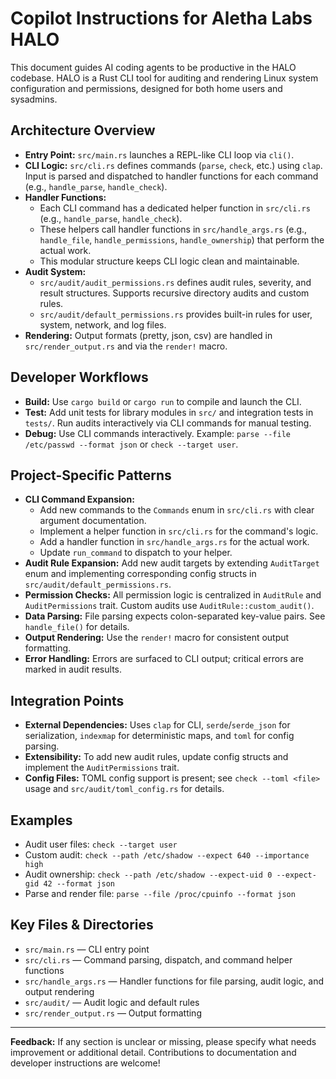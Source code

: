 # Copilot Instructions for Aletha Labs HALO

This document guides AI coding agents to be productive in the HALO codebase. HALO is a Rust CLI tool for auditing and rendering Linux system configuration and permissions, designed for both home users and sysadmins.


## Architecture Overview
- **Entry Point:** `src/main.rs` launches a REPL-like CLI loop via `cli()`.
- **CLI Logic:** `src/cli.rs` defines commands (`parse`, `check`, etc.) using `clap`. Input is parsed and dispatched to handler functions for each command (e.g., `handle_parse`, `handle_check`).
- **Handler Functions:**
  - Each CLI command has a dedicated helper function in `src/cli.rs` (e.g., `handle_parse`, `handle_check`).
  - These helpers call handler functions in `src/handle_args.rs` (e.g., `handle_file`, `handle_permissions`, `handle_ownership`) that perform the actual work.
  - This modular structure keeps CLI logic clean and maintainable.
- **Audit System:**
  - `src/audit/audit_permissions.rs` defines audit rules, severity, and result structures. Supports recursive directory audits and custom rules.
  - `src/audit/default_permissions.rs` provides built-in rules for user, system, network, and log files.
- **Rendering:** Output formats (pretty, json, csv) are handled in `src/render_output.rs` and via the `render!` macro.


## Developer Workflows
- **Build:** Use `cargo build` or `cargo run` to compile and launch the CLI.
- **Test:** Add unit tests for library modules in `src/` and integration tests in `tests/`. Run audits interactively via CLI commands for manual testing.
- **Debug:** Use CLI commands interactively. Example: `parse --file /etc/passwd --format json` or `check --target user`.


## Project-Specific Patterns
- **CLI Command Expansion:**
  - Add new commands to the `Commands` enum in `src/cli.rs` with clear argument documentation.
  - Implement a helper function in `src/cli.rs` for the command's logic.
  - Add a handler function in `src/handle_args.rs` for the actual work.
  - Update `run_command` to dispatch to your helper.
- **Audit Rule Expansion:** Add new audit targets by extending `AuditTarget` enum and implementing corresponding config structs in `src/audit/default_permissions.rs`.
- **Permission Checks:** All permission logic is centralized in `AuditRule` and `AuditPermissions` trait. Custom audits use `AuditRule::custom_audit()`.
- **Data Parsing:** File parsing expects colon-separated key-value pairs. See `handle_file()` for details.
- **Output Rendering:** Use the `render!` macro for consistent output formatting.
- **Error Handling:** Errors are surfaced to CLI output; critical errors are marked in audit results.


## Integration Points
- **External Dependencies:** Uses `clap` for CLI, `serde`/`serde_json` for serialization, `indexmap` for deterministic maps, and `toml` for config parsing.
- **Extensibility:** To add new audit rules, update config structs and implement the `AuditPermissions` trait.
- **Config Files:** TOML config support is present; see `check --toml <file>` usage and `src/audit/toml_config.rs` for details.


## Examples
- Audit user files: `check --target user`
- Custom audit: `check --path /etc/shadow --expect 640 --importance high`
- Audit ownership: `check --path /etc/shadow --expect-uid 0 --expect-gid 42 --format json`
- Parse and render file: `parse --file /proc/cpuinfo --format json`


## Key Files & Directories
- `src/main.rs` — CLI entry point
- `src/cli.rs` — Command parsing, dispatch, and command helper functions
- `src/handle_args.rs` — Handler functions for file parsing, audit logic, and output rendering
- `src/audit/` — Audit logic and default rules
- `src/render_output.rs` — Output formatting

---
**Feedback:** If any section is unclear or missing, please specify what needs improvement or additional detail. Contributions to documentation and developer instructions are welcome!
